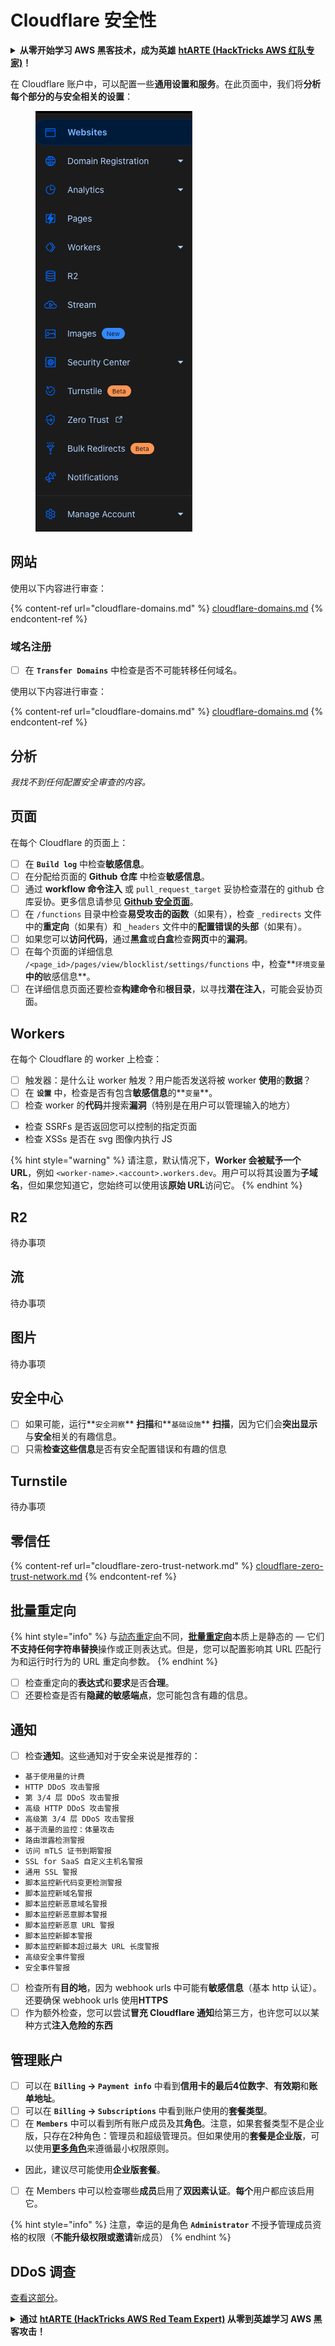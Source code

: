 # Cloudflare 安全性

<details>

<summary><strong>从零开始学习 AWS 黑客技术，成为英雄</strong> <a href="https://training.hacktricks.xyz/courses/arte"><strong>htARTE (HackTricks AWS 红队专家)</strong></a><strong>！</strong></summary>

支持 HackTricks 的其他方式：

* 如果您想在 **HackTricks 中看到您的公司广告** 或 **下载 HackTricks 的 PDF**，请查看 [**订阅计划**](https://github.com/sponsors/carlospolop)！
* 获取 [**官方 PEASS & HackTricks 商品**](https://peass.creator-spring.com)
* 发现 [**PEASS 家族**](https://opensea.io/collection/the-peass-family)，我们独家的 [**NFTs 集合**](https://opensea.io/collection/the-peass-family)
* **加入** 💬 [**Discord 群组**](https://discord.gg/hRep4RUj7f) 或 [**telegram 群组**](https://t.me/peass) 或在 **Twitter** 🐦 上 **关注** 我 [**@carlospolopm**](https://twitter.com/carlospolopm)**。**
* **通过向** [**HackTricks**](https://github.com/carlospolop/hacktricks) 和 [**HackTricks Cloud**](https://github.com/carlospolop/hacktricks-cloud) github 仓库提交 PR 来分享您的黑客技巧。

</details>

在 Cloudflare 账户中，可以配置一些**通用设置和服务**。在此页面中，我们将**分析每个部分的与安全相关的设置**：

<figure><img src="../../.gitbook/assets/image (85) (1).png" alt=""><figcaption></figcaption></figure>

## 网站

使用以下内容进行审查：

{% content-ref url="cloudflare-domains.md" %}
[cloudflare-domains.md](cloudflare-domains.md)
{% endcontent-ref %}

### 域名注册

* [ ] 在 **`Transfer Domains`** 中检查是否不可能转移任何域名。

使用以下内容进行审查：

{% content-ref url="cloudflare-domains.md" %}
[cloudflare-domains.md](cloudflare-domains.md)
{% endcontent-ref %}

## 分析

_我找不到任何配置安全审查的内容。_

## 页面

在每个 Cloudflare 的页面上：

* [ ] 在 **`Build log`** 中检查**敏感信息**。
* [ ] 在分配给页面的 **Github 仓库** 中检查**敏感信息**。
* [ ] 通过 **workflow 命令注入** 或 `pull_request_target` 妥协检查潜在的 github 仓库妥协。更多信息请参见 [**Github 安全页面**](../github-security/)。
* [ ] 在 `/functions` 目录中检查**易受攻击的函数**（如果有），检查 `_redirects` 文件中的**重定向**（如果有）和 `_headers` 文件中的**配置错误的头部**（如果有）。
* [ ] 如果您可以**访问代码**，通过**黑盒**或**白盒**检查**网页**中的**漏洞**。
* [ ] 在每个页面的详细信息 `/<page_id>/pages/view/blocklist/settings/functions` 中，检查**`环境变量`**中的**敏感信息**。
* [ ] 在详细信息页面还要检查**构建命令**和**根目录**，以寻找**潜在注入**，可能会妥协页面。

## **Workers**

在每个 Cloudflare 的 worker 上检查：

* [ ] 触发器：是什么让 worker 触发？用户能否发送将被 worker **使用**的**数据**？
* [ ] 在 **`设置`** 中，检查是否有包含**敏感信息**的**`变量`**。
* [ ] 检查 worker 的**代码**并搜索**漏洞**（特别是在用户可以管理输入的地方）
* 检查 SSRFs 是否返回您可以控制的指定页面
* 检查 XSSs 是否在 svg 图像内执行 JS

{% hint style="warning" %}
请注意，默认情况下，**Worker 会被赋予一个 URL**，例如 `<worker-name>.<account>.workers.dev`。用户可以将其设置为**子域名**，但如果您知道它，您始终可以使用该**原始 URL**访问它。
{% endhint %}

## R2

待办事项

## 流

待办事项

## 图片

待办事项

## 安全中心

* [ ] 如果可能，运行**`安全洞察`** **扫描**和**`基础设施`** **扫描**，因为它们会**突出显示**与**安全**相关的有趣信息。
* [ ] 只需**检查这些信息**是否有安全配置错误和有趣的信息

## Turnstile

待办事项

## **零信任**

{% content-ref url="cloudflare-zero-trust-network.md" %}
[cloudflare-zero-trust-network.md](cloudflare-zero-trust-network.md)
{% endcontent-ref %}

## 批量重定向

{% hint style="info" %}
与[动态重定向](https://developers.cloudflare.com/rules/url-forwarding/dynamic-redirects/)不同，[**批量重定向**](https://developers.cloudflare.com/rules/url-forwarding/bulk-redirects/)本质上是静态的 — 它们**不支持任何字符串替换**操作或正则表达式。但是，您可以配置影响其 URL 匹配行为和运行时行为的 URL 重定向参数。
{% endhint %}

* [ ] 检查重定向的**表达式**和**要求**是否**合理**。
* [ ] 还要检查是否有**隐藏的敏感端点**，您可能包含有趣的信息。

## 通知

* [ ] 检查**通知**。这些通知对于安全来说是推荐的：
* `基于使用量的计费`
* `HTTP DDoS 攻击警报`
* `第 3/4 层 DDoS 攻击警报`
* `高级 HTTP DDoS 攻击警报`
* `高级第 3/4 层 DDoS 攻击警报`
* `基于流量的监控：体量攻击`
* `路由泄露检测警报`
* `访问 mTLS 证书到期警报`
* `SSL for SaaS 自定义主机名警报`
* `通用 SSL 警报`
* `脚本监控新代码变更检测警报`
* `脚本监控新域名警报`
* `脚本监控新恶意域名警报`
* `脚本监控新恶意脚本警报`
* `脚本监控新恶意 URL 警报`
* `脚本监控新脚本警报`
* `脚本监控新脚本超过最大 URL 长度警报`
* `高级安全事件警报`
* `安全事件警报`
* [ ] 检查所有**目的地**，因为 webhook urls 中可能有**敏感信息**（基本 http 认证）。还要确保 webhook urls 使用**HTTPS**
* [ ] 作为额外检查，您可以尝试**冒充 Cloudflare 通知**给第三方，也许您可以以某种方式**注入危险的东西**
## 管理账户

* [ ] 可以在 **`Billing` -> `Payment info`** 中看到**信用卡的最后4位数字**、**有效期**和**账单地址**。
* [ ] 可以在 **`Billing` -> `Subscriptions`** 中看到账户使用的**套餐类型**。
* [ ] 在 **`Members`** 中可以看到所有账户成员及其**角色**。注意，如果套餐类型不是企业版，只存在2种角色：管理员和超级管理员。但如果使用的**套餐是企业版**，可以使用[**更多角色**](https://developers.cloudflare.com/fundamentals/account-and-billing/account-setup/account-roles/)来遵循最小权限原则。
* 因此，建议尽可能使用**企业版套餐**。
* [ ] 在 Members 中可以检查哪些**成员**启用了**双因素认证**。**每个**用户都应该启用它。

{% hint style="info" %}
注意，幸运的是角色 **`Administrator`** 不授予管理成员资格的权限（**不能升级权限或邀请**新成员）
{% endhint %}

## DDoS 调查

[查看这部分](cloudflare-domains.md#cloudflare-ddos-protection)。

<details>

<summary><strong>通过</strong> <a href="https://training.hacktricks.xyz/courses/arte"><strong>htARTE (HackTricks AWS Red Team Expert)</strong></a><strong> 从零到英雄学习 AWS 黑客攻击！</strong></summary>

支持 HackTricks 的其他方式：

* 如果你想在 HackTricks 中看到你的**公司广告**或**下载 HackTricks 的 PDF**，请查看[**订阅计划**](https://github.com/sponsors/carlospolop)！
* 获取[**官方 PEASS & HackTricks 商品**](https://peass.creator-spring.com)
* 发现[**PEASS 家族**](https://opensea.io/collection/the-peass-family)，我们独家的 [**NFTs**](https://opensea.io/collection/the-peass-family) 收藏
* **加入** 💬 [**Discord 群组**](https://discord.gg/hRep4RUj7f) 或 [**telegram 群组**](https://t.me/peass) 或在 **Twitter** 🐦 上**关注**我 [**@carlospolopm**](https://twitter.com/carlospolopm)**。**
* **通过向** [**HackTricks**](https://github.com/carlospolop/hacktricks) 和 [**HackTricks Cloud**](https://github.com/carlospolop/hacktricks-cloud) github 仓库提交 PR 来**分享你的黑客技巧。

</details>
